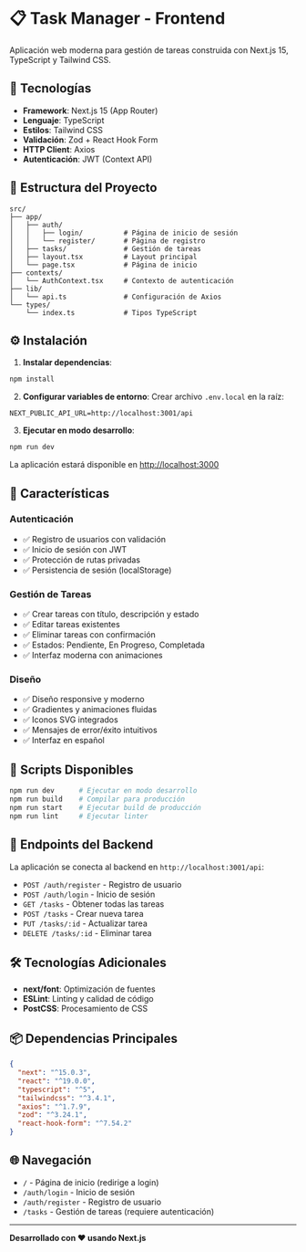 # 📋 Task Manager - Frontend

Aplicación web moderna para gestión de tareas construida con Next.js 15, TypeScript y Tailwind CSS.

## 🚀 Tecnologías

- **Framework**: Next.js 15 (App Router)
- **Lenguaje**: TypeScript
- **Estilos**: Tailwind CSS
- **Validación**: Zod + React Hook Form
- **HTTP Client**: Axios
- **Autenticación**: JWT (Context API)

## 📁 Estructura del Proyecto

```
src/
├── app/
│   ├── auth/
│   │   ├── login/          # Página de inicio de sesión
│   │   └── register/       # Página de registro
│   ├── tasks/              # Gestión de tareas
│   ├── layout.tsx          # Layout principal
│   └── page.tsx            # Página de inicio
├── contexts/
│   └── AuthContext.tsx     # Contexto de autenticación
├── lib/
│   └── api.ts              # Configuración de Axios
└── types/
    └── index.ts            # Tipos TypeScript
```

## ⚙️ Instalación

1. **Instalar dependencias**:
```bash
npm install
```

2. **Configurar variables de entorno**:
Crear archivo `.env.local` en la raíz:
```env
NEXT_PUBLIC_API_URL=http://localhost:3001/api
```

3. **Ejecutar en modo desarrollo**:
```bash
npm run dev
```

La aplicación estará disponible en [http://localhost:3000](http://localhost:3000)

## 🎨 Características

### Autenticación
- ✅ Registro de usuarios con validación
- ✅ Inicio de sesión con JWT
- ✅ Protección de rutas privadas
- ✅ Persistencia de sesión (localStorage)

### Gestión de Tareas
- ✅ Crear tareas con título, descripción y estado
- ✅ Editar tareas existentes
- ✅ Eliminar tareas con confirmación
- ✅ Estados: Pendiente, En Progreso, Completada
- ✅ Interfaz moderna con animaciones

### Diseño
- ✅ Diseño responsive y moderno
- ✅ Gradientes y animaciones fluidas
- ✅ Iconos SVG integrados
- ✅ Mensajes de error/éxito intuitivos
- ✅ Interfaz en español

## 📝 Scripts Disponibles

```bash
npm run dev      # Ejecutar en modo desarrollo
npm run build    # Compilar para producción
npm run start    # Ejecutar build de producción
npm run lint     # Ejecutar linter
```

## 🔗 Endpoints del Backend

La aplicación se conecta al backend en `http://localhost:3001/api`:

- `POST /auth/register` - Registro de usuario
- `POST /auth/login` - Inicio de sesión
- `GET /tasks` - Obtener todas las tareas
- `POST /tasks` - Crear nueva tarea
- `PUT /tasks/:id` - Actualizar tarea
- `DELETE /tasks/:id` - Eliminar tarea

## 🛠️ Tecnologías Adicionales

- **next/font**: Optimización de fuentes
- **ESLint**: Linting y calidad de código
- **PostCSS**: Procesamiento de CSS

## 📦 Dependencias Principales

```json
{
  "next": "^15.0.3",
  "react": "^19.0.0",
  "typescript": "^5",
  "tailwindcss": "^3.4.1",
  "axios": "^1.7.9",
  "zod": "^3.24.1",
  "react-hook-form": "^7.54.2"
}
```

## 🌐 Navegación

- `/` - Página de inicio (redirige a login)
- `/auth/login` - Inicio de sesión
- `/auth/register` - Registro de usuario
- `/tasks` - Gestión de tareas (requiere autenticación)

---

**Desarrollado con ❤️ usando Next.js**
